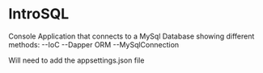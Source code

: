 # IntroSQL
Console Application that connects to a MySql Database showing different methods:
--IoC
--Dapper ORM
--MySqlConnection

Will need to add the appsettings.json file
